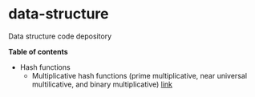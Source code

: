 # data-structure
Data structure code depository


__Table of contents__

- Hash functions
  - Multiplicative hash functions (prime multiplicative, near universal multilicative, and binary multiplicative) [link](https://github.com/Sean-Toroghi/data-structure/blob/main/Hash_functions.ipynb)
